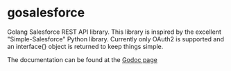 # gosalesforce
Golang Salesforce REST API library. This library is inspired by the excellent "Simple-Salesforce" Python library.
Currently only OAuth2 is supported and an interface{} object is returned to keep things simple.

The documentation can be found at the [Godoc page](http://godoc.org/github.com/tux0010/gosalesforce)
